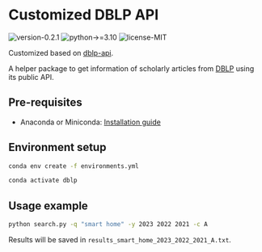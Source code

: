 # Customized DBLP API

![version-0.2.1](https://img.shields.io/badge/version-0.2.1-blue)
![python->=3.10](https://img.shields.io/badge/python->=3.10-blue?logo=python&logoColor=white)
![license-MIT](https://img.shields.io/badge/license-MIT-green)

Customized based on [dblp-api](https://github.com/alumik/dblp-api).

A helper package to get information of scholarly articles from [DBLP](https://dblp.uni-trier.de/) using its public API.

## Pre-requisites
* Anaconda or Miniconda: [Installation guide](https://docs.conda.io/projects/conda/en/latest/user-guide/install/index.html)

## Environment setup

```bash
conda env create -f environments.yml
```

```bash
conda activate dblp
```

## Usage example

```bash
python search.py -q "smart home" -y 2023 2022 2021 -c A
```
Results will be saved in `results_smart_home_2023_2022_2021_A.txt`.
